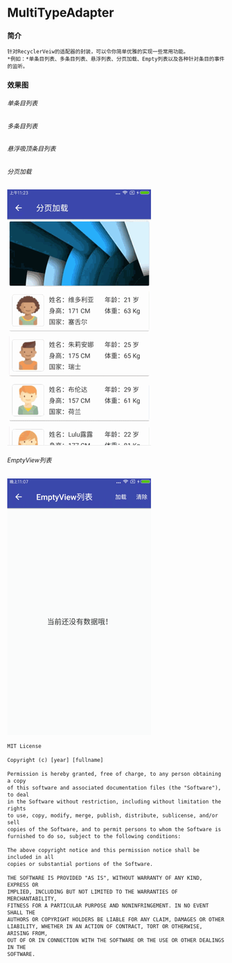 # MultiTypeAdapter

### 简介
    针对RecyclerVeiw的适配器的封装，可以令你简单优雅的实现一些常用功能。
    *例如：*单条目列表、多条目列表、悬浮列表、分页加载、Empty列表以及各种针对条目的事件的监听。

### 效果图
###### 单条目列表

###### 多条目列表

###### 悬浮吸顶条目列表

###### 分页加载
![loadMore](materials/gif_load_more_list.gif)
###### EmptyView列表
![empty](materials/gif_empty_view_list.gif)





```
MIT License

Copyright (c) [year] [fullname]

Permission is hereby granted, free of charge, to any person obtaining a copy
of this software and associated documentation files (the "Software"), to deal
in the Software without restriction, including without limitation the rights
to use, copy, modify, merge, publish, distribute, sublicense, and/or sell
copies of the Software, and to permit persons to whom the Software is
furnished to do so, subject to the following conditions:

The above copyright notice and this permission notice shall be included in all
copies or substantial portions of the Software.

THE SOFTWARE IS PROVIDED "AS IS", WITHOUT WARRANTY OF ANY KIND, EXPRESS OR
IMPLIED, INCLUDING BUT NOT LIMITED TO THE WARRANTIES OF MERCHANTABILITY,
FITNESS FOR A PARTICULAR PURPOSE AND NONINFRINGEMENT. IN NO EVENT SHALL THE
AUTHORS OR COPYRIGHT HOLDERS BE LIABLE FOR ANY CLAIM, DAMAGES OR OTHER
LIABILITY, WHETHER IN AN ACTION OF CONTRACT, TORT OR OTHERWISE, ARISING FROM,
OUT OF OR IN CONNECTION WITH THE SOFTWARE OR THE USE OR OTHER DEALINGS IN THE
SOFTWARE.
```
